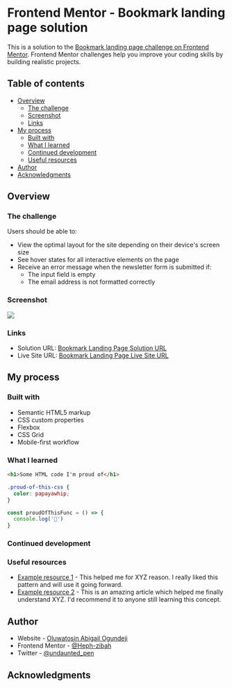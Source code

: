 # Frontend Mentor - Bookmark landing page solution

This is a solution to the [Bookmark landing page challenge on Frontend Mentor](https://www.frontendmentor.io/challenges/bookmark-landing-page-5d0b588a9edda32581d29158). Frontend Mentor challenges help you improve your coding skills by building realistic projects. 

## Table of contents

- [Overview](#overview)
  - [The challenge](#the-challenge)
  - [Screenshot](#screenshot)
  - [Links](#links)
- [My process](#my-process)
  - [Built with](#built-with)
  - [What I learned](#what-i-learned)
  - [Continued development](#continued-development)
  - [Useful resources](#useful-resources)
- [Author](#author)
- [Acknowledgments](#acknowledgments)

## Overview

### The challenge

Users should be able to:

- View the optimal layout for the site depending on their device's screen size
- See hover states for all interactive elements on the page
- Receive an error message when the newsletter form is submitted if:
  - The input field is empty
  - The email address is not formatted correctly

### Screenshot

![](./screenshot.jpg)

### Links

- Solution URL: [Bookmark Landing Page Solution URL](https://your-solution-url.com)
- Live Site URL: [Bookmark Landing Page Live Site URL](https://bookmark-landingpage-frontendmentor.netlify.app/)

## My process

### Built with

- Semantic HTML5 markup
- CSS custom properties
- Flexbox
- CSS Grid
- Mobile-first workflow

### What I learned

```html
<h1>Some HTML code I'm proud of</h1>
```
```css
.proud-of-this-css {
  color: papayawhip;
}
```
```js
const proudOfThisFunc = () => {
  console.log('🎉')
}
```

### Continued development

### Useful resources

- [Example resource 1](https://www.example.com) - This helped me for XYZ reason. I really liked this pattern and will use it going forward.
- [Example resource 2](https://www.example.com) - This is an amazing article which helped me finally understand XYZ. I'd recommend it to anyone still learning this concept.

## Author

- Website - [Oluwatosin Abigail Ogundeji](https://medium.com/@oluwatosinhephzibah)
- Frontend Mentor - [@Heph-zibah](https://www.frontendmentor.io/profile/Heph-zibah)
- Twitter - [@undaunted_pen](https://www.twitter.com/undaunted_pen)

## Acknowledgments
